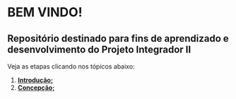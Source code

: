 # BEM VINDO!
## Repositório destinado para fins de aprendizado e desenvolvimento do Projeto Integrador II

Veja as etapas clicando nos tópicos abaixo:

1. **[Introdução;](https://github.com/nobrucamargo/PI-II/blob/3307cbae157147e6776728f8937acc83deac442c/INTRODUCAO.md)**
2. **[Concepção;](https://github.com/nobrucamargo/PI-II/blob/cae4fbb056e9466f3f901994bedd8f647f8fcf74/concepcao.md)**
